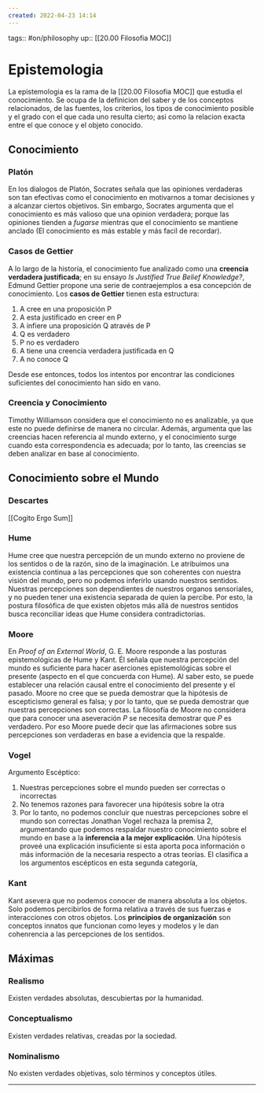 ```yaml
---
created: 2022-04-23 14:14
---
```

tags:: #on/philosophy 
up:: [[20.00 Filosofia MOC]]
# Epistemologia
La epistemologia es la rama de la [[20.00 Filosofia MOC]] que estudia el conocimiento. Se ocupa de la definicion del saber y de los conceptos relacionados, de las fuentes, los criterios, los tipos de conocimiento posible y el grado con el que cada uno resulta cierto; asi como la relacion exacta entre el que conoce y el objeto conocido.

## Conocimiento
### Platón
En los dialogos de Platón, Socrates señala que las opiniones verdaderas son tan efectivas como el conocimiento en motivarnos a tomar decisiones y a alcanzar ciertos objetivos. Sin embargo, Socrates argumenta que el conocimiento es más valioso que una opinion verdadera; porque las opiniones tienden a *fugarse* mientras que el conocimiento se mantiene anclado (El conocimiento es más estable y más facil de recordar).

### Casos de Gettier
A lo largo de la historia, el conocimiento fue analizado como una **creencia verdadera justificada**; en su ensayo *Is Justified True Belief Knowledge?*, Edmund Gettier propone una serie de contraejemplos a esa concepción de conocimiento. Los **casos de Gettier** tienen esta estructura:
1. A cree en una proposición P
2. A esta justificado en creer en P
3. A infiere una proposición Q através de P
4. Q es verdadero
5. P no es verdadero
6. A tiene una creencia verdadera justificada en Q
7. A no conoce Q

Desde ese entonces, todos los intentos por encontrar las condiciones suficientes del conocimiento han sido en vano.

### Creencia y Conocimiento
Timothy Williamson considera que el conocimiento no es analizable, ya que este no puede definirse de manera no circular. Además, argumenta que las creencias hacen referencia al mundo externo, y el conocimiento surge cuando esta correspondencia es adecuada; por lo tanto, las creencias se deben analizar en base al conocimiento.

## Conocimiento sobre el Mundo
### Descartes
[[Cogito Ergo Sum]]

### Hume
Hume cree que nuestra percepción de un mundo externo no proviene de los sentidos o de la razón, sino de la imaginación. Le atribuimos una existencia continua a las percepciones que son coherentes con nuestra visión del mundo, pero no podemos inferirlo usando nuestros sentidos. Nuestras percepciones son dependientes de nuestros organos sensoriales, y no pueden tener una existencia separada de quien la percibe. Por esto, la postura filosófica de que existen objetos más allá de nuestros sentidos busca reconciliar ideas que Hume considera contradictorias.

### Moore
En *Proof of an External World*, G. E. Moore responde a las posturas epistemológicas de Hume y Kant. Él señala que nuestra percepción del mundo es suficiente para hacer aserciones epistemológicas sobre el presente (aspecto en el que concuerda con Hume). Al saber esto, se puede establecer una relación causal entre el conocimiento del presente y el pasado. Moore no cree que se pueda demostrar que la hipótesis de escepticismo general es falsa; y por lo tanto, que se pueda demostrar que nuestras percepciones son correctas. La filosofía de Moore no considera que para conocer una aseveración *P* se necesita demostrar que *P* es verdadero. Por eso Moore puede decir que las afirmaciones sobre sus percepciones son verdaderas en base a evidencia que la respalde.

### Vogel
Argumento Escéptico:
1. Nuestras percepciones sobre el mundo pueden ser correctas o incorrectas
2. No tenemos razones para favorecer una hipótesis sobre la otra
3. Por lo tanto, no podemos concluir que nuestras percepciones sobre el mundo son correctas
Jonathan Vogel rechaza la premisa 2, argumentando que podemos respaldar nuestro conocimiento sobre el mundo en base a la **inferencia a la mejor explicación**. Una hipótesis proveé una explicación insuficiente si esta aporta poca información o más información de la necesaria respecto a otras teorías. El clasifica a los argumentos escépticos en esta segunda categoría, 


### Kant
Kant asevera que no podemos conocer de manera absoluta a los objetos. Solo podemos percibirlos de forma relativa a través de sus fuerzas e interacciones con otros objetos. Los **principios de organización** son conceptos innatos que funcionan como leyes y modelos y le dan cohenrencia a las percepciones de los sentidos.

## Máximas
### Realismo
Existen verdades absolutas, descubiertas por la humanidad.

### Conceptualismo
Existen verdades relativas, creadas por la sociedad.

### Nominalismo
No existen verdades objetivas, solo términos y conceptos útiles.
___
